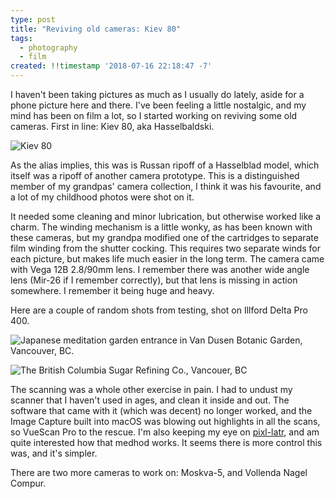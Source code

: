 ```yaml
---
type: post
title: "Reviving old cameras: Kiev 80"
tags:
  - photography
  - film
created: !!timestamp '2018-07-16 22:18:47 -7'
---
```

I haven't been taking pictures as much as I usually do lately, aside for a phone picture here and there. I've been feeling a little nostalgic, and my mind has been on film a lot, so I started working on reviving some old cameras. First in line: Kiev 80, aka Hasselbaldski.

![Kiev 80](/media/images/photos/2018/07/kiev80.jpg)

As the alias implies, this was is Russan ripoff of a Hasselblad model, which itself was a ripoff of another camera prototype. This is a distinguished member of my grandpas' camera collection, I think it was his favourite, and a lot of my childhood photos were shot on it.

It needed some cleaning and minor lubrication, but otherwise worked like a charm. The winding mechanism is a little wonky, as has been known with these cameras, but my grandpa modified one of the cartridges to separate film winding from the shutter cocking. This requires two separate winds for each picture, but makes life much easier in the long term. The camera came with Vega 12B 2.8/90mm lens. I remember there was another wide angle lens (Mir-26 if I remember correctly), but that lens is missing in action somewhere. I remember it being huge and heavy.

Here are a couple of random shots from testing, shot on Illford Delta Pro 400.


![Japanese meditation garden entrance in Van Dusen Botanic Garden, Vancouver, BC. ](/media/images/photos/2018/07/vandusen-zen.jpg)

![The British Columbia Sugar Refining Co., Vancouer, BC](/media/images/photos/2018/07/bc-sugar.jpg)

The scanning was a whole other exercise in pain. I had to undust my scanner that I haven't used in ages, and clean it inside and out. The software that came with it (which was decent) no longer worked, and the Image Capture built into macOS was blowing out highlights in all the scans, so VueScan Pro to the rescue. I'm also keeping my eye on [pixl-latr](http://pixl-latr.com), and am quite interested how that medhod works. It seems there is more control this was, and it's simpler.

There are two more cameras to work on: Moskva-5, and Vollenda Nagel Compur.

